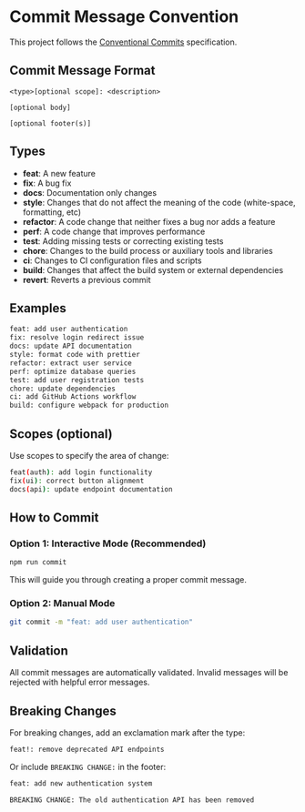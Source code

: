 # Commit Message Convention

This project follows the [Conventional Commits](https://www.conventionalcommits.org/) specification.

## Commit Message Format

```
<type>[optional scope]: <description>

[optional body]

[optional footer(s)]
```

## Types

- **feat**: A new feature
- **fix**: A bug fix  
- **docs**: Documentation only changes
- **style**: Changes that do not affect the meaning of the code (white-space, formatting, etc)
- **refactor**: A code change that neither fixes a bug nor adds a feature
- **perf**: A code change that improves performance
- **test**: Adding missing tests or correcting existing tests
- **chore**: Changes to the build process or auxiliary tools and libraries
- **ci**: Changes to CI configuration files and scripts
- **build**: Changes that affect the build system or external dependencies
- **revert**: Reverts a previous commit

## Examples

```bash
feat: add user authentication
fix: resolve login redirect issue
docs: update API documentation
style: format code with prettier
refactor: extract user service
perf: optimize database queries
test: add user registration tests
chore: update dependencies
ci: add GitHub Actions workflow
build: configure webpack for production
```

## Scopes (optional)

Use scopes to specify the area of change:

```bash
feat(auth): add login functionality
fix(ui): correct button alignment
docs(api): update endpoint documentation
```

## How to Commit

### Option 1: Interactive Mode (Recommended)
```bash
npm run commit
```
This will guide you through creating a proper commit message.

### Option 2: Manual Mode
```bash
git commit -m "feat: add user authentication"
```

## Validation

All commit messages are automatically validated. Invalid messages will be rejected with helpful error messages.

## Breaking Changes

For breaking changes, add an exclamation mark after the type:

```bash
feat!: remove deprecated API endpoints
```

Or include `BREAKING CHANGE:` in the footer:

```bash
feat: add new authentication system

BREAKING CHANGE: The old authentication API has been removed
```